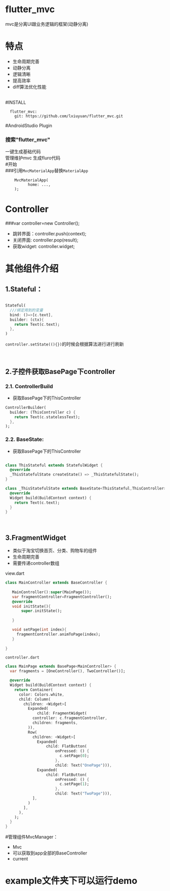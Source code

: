# flutter_mvc
mvc是分离UI跟业务逻辑的框架(动静分离)<br/>
# 特点
* 生命周期完善
* 动静分离
* 逻辑清晰
* 提高效率
* diff算法优化性能

<br/>#INSTALL
```Flutter
  flutter_mvc:
    git: https://github.com/lxiuyuan/flutter_mvc.git
```

#AndroidStudio Plugin<br/>
### 搜索"flutter_mvc"
一键生成基础代码  
管理维护mvc
生成fluro代码
<br/>
#开始 <br/>
###引用```MvcMaterialApp```替换```MaterialApp```
```
    MvcMaterialApp(
          home: ...,
    );
```

# Controller <br/>
###var controller=new Controller();<br/>
* 跳转界面：controller.push(context);
* 关闭界面: controller.pop(result);
* 获取widget: controller.widget;


# 其他组件介绍<br/>

## 1.Stateful：

``` Dart

Stateful(
  ///绑定用到的变量
  bind: ()=>[c.text],
  builder: (ctx){
    return Text(c.text);
  },
)
``` 

`controller.setState((){})`的时候会根据算法进行进行刷新<br/>

<br/>

## 2.子控件获取BasePage下controller<br/>

### 2.1. ControllerBuild

* 获取BasePage下的ThisController

```Dart
ControllerBuilder(
  builder: (ThisController c) {
    return Text(c.statelessText);
  },
);

```

### 2.2. BaseState:

* 获取BasePage下的ThisController

```Dart

class ThisStateful extends StatefulWidget {
  @override
  _ThisStatefulState createState() => _ThisStatefulState();
}

class _ThisStatefulState extends BaseState<ThisStateful,ThisController> {
  @override
  Widget build(BuildContext context) {
    return Text(c.text);
  }
}

```

<br/>

## 3.FragmentWidget
* 类似于淘宝切换首页、分类、购物车的组件
* 生命周期完善
* 需要传递controller数组<br/>

view.dart

```Dart
class MainController extends BaseController {
   
   MainController():super(MainPage());
   var fragmentController=FragmentController();
   @override
   void initState(){
       super.initState();
       
   }

   void setPage(int index){
     fragmentController.animToPage(index);
   }
   
}
```
`controller.dart`
```Dart
class MainPage extends BasePage<MainController> {
  var fragments = [OneController(), TwoController()];

  @override
  Widget build(BuildContext context) {
    return Container(
      color: Colors.white,
      child: Column(
        children: <Widget>[
          Expanded(
              child: FragmentWidget(
            controller: c.fragmentController,
            children: fragments,
          )),
          Row(
            children: <Widget>[
              Expanded(
                  child: FlatButton(
                      onPressed: () {
                        c.setPage(0);
                      },
                      child: Text("OnePage"))),
              Expanded(
                  child: FlatButton(
                      onPressed: () {
                        c.setPage(1);
                      },
                      child: Text("TwoPage"))),
            ],
          )
        ],
      ),
    );
  }
}

```

#管理组件MvcManager：
* Mvc
* 可以获取到app全部的BaseController
* current

# example文件夹下可以运行demo

